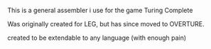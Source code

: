 This is a general assembler i use for the game Turing Complete


Was originally created for LEG, but has since moved to OVERTURE.

created to be extendable to any language (with enough pain)
